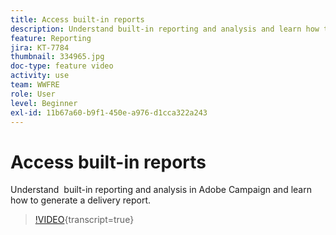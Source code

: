 ```yaml
---
title: Access built-in reports
description: Understand built-in reporting and analysis and learn how to generate a delivery report.
feature: Reporting
jira: KT-7784
thumbnail: 334965.jpg
doc-type: feature video
activity: use
team: WWFRE
role: User
level: Beginner
exl-id: 11b67a60-b9f1-450e-a976-d1cca322a243
---
```

# Access built-in reports

Understand  built-in reporting and analysis in Adobe Campaign and learn how to generate a delivery report.

>[!VIDEO](https://video.tv.adobe.com/v/334965?quality=12&learn=on){transcript=true}
